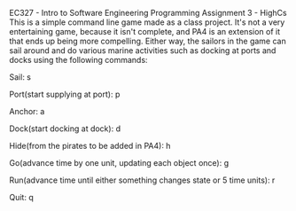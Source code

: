 EC327 - Intro to Software Engineering 
Programming Assignment 3 - HighCs
This is a simple command line game made as a class project.
It's not a very entertaining game, because it isn't complete, and PA4 is an extension of it that ends up being more compelling.
Either way, the sailors in the game can sail around and do various marine activities such as docking at ports and docks using the following commands:

Sail: s <sailor ID> <x coordinate> <y coordinate>

Port(start supplying at port): p <sailor ID> <port ID>

Anchor: a <sailor ID>

Dock(start docking at dock): d <sailor ID> <dock ID>

Hide(from the pirates to be added in PA4): h <sailor ID>

Go(advance time by one unit, updating each object once): g

Run(advance time until either something changes state or 5 time units): r

Quit: q